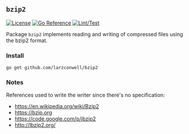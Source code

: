 `bzip2`
---

[![License](https://img.shields.io/github/license/larzconwell/bzip2)](/LICENSE)
[![Go Reference](https://pkg.go.dev/badge/github.com/larzconwell/bzip2.svg)](https://pkg.go.dev/github.com/larzconwell/bzip2)
[![Lint/Test](https://github.com/larzconwell/bzip2/workflows/lint-test/badge.svg)](https://github.com/larzconwell/bzip2/actions)

Package `bzip2` implements reading and writing of compressed files using the bzip2 format.

### Install

```
go get github.com/larzconwell/bzip2
```

### Notes

References used to write the writer since there's no specification:
- https://en.wikipedia.org/wiki/Bzip2
- https://bzip.org
- https://code.google.com/p/jbzip2
- http://lbzip2.org/
